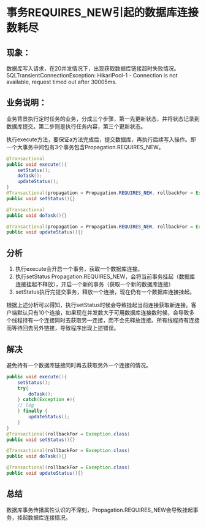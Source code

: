 # 事务REQUIRES_NEW引起的数据库连接数耗尽
## 现象：
数据库写入请求，在20并发情况下，出现获取数据库链接超时失败情况。SQLTransientConnectionException: HikariPool-1 - Connection is not available, request timed out after 30005ms.

## 业务说明：
业务背景执行定时任务的业务，分成三个步骤，第一先更新状态，并将状态记录到数据库提交。第二步则是执行任务内容，第三个更新状态。

执行execute方法，要保证a方法完成后，提交数据库，再执行后续写入操作。即一个大事务中间包有3个事务包含Propagation.REQUIRES_NEW。

```java
@Transactional
public void execute(){
	setStatus();
	doTask();
	updateStatus();
}
@Transactional(propagation = Propagation.REQUIRES_NEW, rollbackFor = Exception.class)
public void setStatus(){}

@Transactional
public void doTask(){}

@Transactional(propagation = Propagation.REQUIRES_NEW, rollbackFor = Exception.class)
public void updateStatus(){}
```
## 分析

1. 执行execute会开启一个事务，获取一个数据库连接。
2. 执行setStatus Propagation.REQUIRES_NEW，会将当前事务挂起（数据库连接挂起不释放），开启一个新的事务（获取一个新的数据库连接）
3. setStatus执行完提交事务，释放一个连接，现在仍有一个数据库连接挂起。

根据上述分析可以得知，执行setStatus时候会导致挂起当前连接获取新连接。客户端默认只有10个连接，如果现在并发数大于可用数据库连接数时候，会导致多个线程持有一个连接同时去获取另一连接，而不会先释放连接。所有线程持有连接而等待回去另外链接，导致程序出现上述错误。

## 解决
避免持有一个数据库链接同时再去获取另外一个连接的情况。

```java
public void execute(){
	setStatus();
	try{
		doTask();
	} catch(Exception e){
	// log
	} finally {
		updateStatus();
	}
}
@Transactional(rollbackFor = Exception.class)
public void setStatus(){}

@Transactional(rollbackFor = Exception.class)
public void doTask(){}

@Transactional(rollbackFor = Exception.class)
public void updateStatus(){}
```
## 总结
数据库事务传播属性认识的不深刻，Propagation.REQUIRES_NEW会导致挂起事务，挂起数据库连接情况。